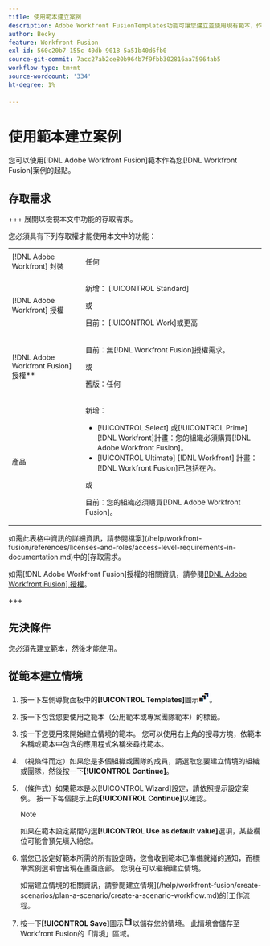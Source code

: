 ```yaml
---
title: 使用範本建立案例
description: Adobe Workfront FusionTemplates功能可讓您建立並使用現有範本，作為Workfront Fusion案例的起點。
author: Becky
feature: Workfront Fusion
exl-id: 560c20b7-155c-40db-9018-5a51b40d6fb0
source-git-commit: 7acc27ab2ce80b964b7f9fbb302816aa75964ab5
workflow-type: tm+mt
source-wordcount: '334'
ht-degree: 1%

---
```


# 使用範本建立案例

您可以使用[!DNL Adobe Workfront Fusion]範本作為您[!DNL Workfront Fusion]案例的起點。

## 存取需求

+++ 展開以檢視本文中功能的存取需求。

您必須具有下列存取權才能使用本文中的功能：

<table style="table-layout:auto">
 <col> 
 <col> 
 <tbody> 
  <tr> 
   <td role="rowheader">[!DNL Adobe Workfront] 封裝</td> 
   <td> <p>任何</p> </td> 
  </tr> 
  <tr data-mc-conditions=""> 
   <td role="rowheader">[!DNL Adobe Workfront] 授權</td> 
   <td> <p>新增： [!UICONTROL Standard]</p><p>或</p><p>目前： [!UICONTROL Work]或更高</p> </td> 
  </tr> 
  <tr> 
   <td role="rowheader">[!DNL Adobe Workfront Fusion] 授權**</td> 
   <td>
   <p>目前：無[!DNL Workfront Fusion]授權需求。</p>
   <p>或</p>
   <p>舊版：任何 </p>
   </td> 
  </tr> 
  <tr> 
   <td role="rowheader">產品</td> 
   <td>
   <p>新增：</p> <ul><li>[!UICONTROL Select] 或[!UICONTROL Prime] [!DNL Workfront]計畫：您的組織必須購買[!DNL Adobe Workfront Fusion]。</li><li>[!UICONTROL Ultimate] [!DNL Workfront] 計畫： [!DNL Workfront Fusion]已包括在內。</li></ul>
   <p>或</p>
   <p>目前：您的組織必須購買[!DNL Adobe Workfront Fusion]。</p>
   </td> 
  </tr>
 </tbody> 
</table>

如需此表格中資訊的詳細資訊，請參閱檔案](/help/workfront-fusion/references/licenses-and-roles/access-level-requirements-in-documentation.md)中的[存取需求。

如需[!DNL Adobe Workfront Fusion]授權的相關資訊，請參閱[[!DNL Adobe Workfront Fusion] 授權](/help/workfront-fusion/set-up-and-manage-workfront-fusion/licensing-operations-overview/license-automation-vs-integration.md)。

+++

## 先決條件

您必須先建立範本，然後才能使用。

## 從範本建立情境

1. 按一下左側導覽面板中的&#x200B;**[!UICONTROL Templates]**&#x200B;圖示![](assets/templates-icon.png)。
1. 按一下包含您要使用之範本（公用範本或專案團隊範本）的標籤。
1. 按一下您要用來開始建立情境的範本。 您可以使用右上角的搜尋方塊，依範本名稱或範本中包含的應用程式名稱來尋找範本。
1. （視條件而定）如果您是多個組織或團隊的成員，請選取您要建立情境的組織或團隊，然後按一下&#x200B;**[!UICONTROL Continue]**。
1. （條件式）如果範本是以[!UICONTROL Wizard]設定，請依照提示設定案例。 按一下每個提示上的&#x200B;**[!UICONTROL Continue]**&#x200B;以確認。

   >[!NOTE]
   >
   >如果在範本設定期間勾選&#x200B;**[!UICONTROL Use as default value]**&#x200B;選項，某些欄位可能會預先填入給您。

1. 當您已設定好範本所需的所有設定時，您會收到範本已準備就緒的通知，而標準案例選項會出現在畫面底部。 您現在可以繼續建立情境。

   如需建立情境的相關資訊，請參閱建立情境](/help/workfront-fusion/create-scenarios/plan-a-scenario/create-a-scenario-workflow.md)的[工作流程。

1. 按一下&#x200B;**[!UICONTROL Save]**&#x200B;圖示![](assets/save-icon.png)以儲存您的情境。 此情境會儲存至Workfront Fusion的「情境」區域。
